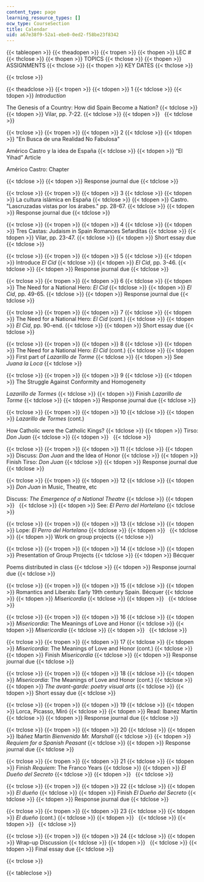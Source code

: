 ```yaml
---
content_type: page
learning_resource_types: []
ocw_type: CourseSection
title: Calendar
uid: a67e38f9-52a1-ebe0-0ed2-f58be23f8342
---
```


{{< tableopen >}}
{{< theadopen >}}
{{< tropen >}}
{{< thopen >}}
LEC #
{{< thclose >}}
{{< thopen >}}
TOPICS
{{< thclose >}}
{{< thopen >}}
ASSIGNMENTS
{{< thclose >}}
{{< thopen >}}
KEY DATES
{{< thclose >}}

{{< trclose >}}

{{< theadclose >}}
{{< tropen >}}
{{< tdopen >}}
1
{{< tdclose >}}
{{< tdopen >}}
_Introduction_  
  
The Genesis of a Country: How did Spain Become a Nation?
{{< tdclose >}}
{{< tdopen >}}
Vilar, pp. 7-22.
{{< tdclose >}}
{{< tdopen >}}
 
{{< tdclose >}}

{{< trclose >}}
{{< tropen >}}
{{< tdopen >}}
2
{{< tdclose >}}
{{< tdopen >}}
"En Busca de una Realidad No Fabulosa"  
  
Américo Castro y la idea de España
{{< tdclose >}}
{{< tdopen >}}
“El Yihad” Article

Américo Castro: Chapter


{{< tdclose >}}
{{< tdopen >}}
Response journal due
{{< tdclose >}}

{{< trclose >}}
{{< tropen >}}
{{< tdopen >}}
3
{{< tdclose >}}
{{< tdopen >}}
La cultura islámica en España
{{< tdclose >}}
{{< tdopen >}}
Castro. "Lascruzadas vistas por los árabes." pp. 28-67.
{{< tdclose >}}
{{< tdopen >}}
Response journal due
{{< tdclose >}}

{{< trclose >}}
{{< tropen >}}
{{< tdopen >}}
4
{{< tdclose >}}
{{< tdopen >}}
Tres Castas: Judaism in Spain Romances Sefarditas
{{< tdclose >}}
{{< tdopen >}}
Vilar, pp. 23-47.
{{< tdclose >}}
{{< tdopen >}}
Short essay due
{{< tdclose >}}

{{< trclose >}}
{{< tropen >}}
{{< tdopen >}}
5
{{< tdclose >}}
{{< tdopen >}}
Introduce _El Cid_
{{< tdclose >}}
{{< tdopen >}}
_El Cid_, pp. 3-46.
{{< tdclose >}}
{{< tdopen >}}
Response journal due
{{< tdclose >}}

{{< trclose >}}
{{< tropen >}}
{{< tdopen >}}
6
{{< tdclose >}}
{{< tdopen >}}
The Need for a National Hero: _El Cid_
{{< tdclose >}}
{{< tdopen >}}
_El Cid_, pp. 49-65.
{{< tdclose >}}
{{< tdopen >}}
Response journal due
{{< tdclose >}}

{{< trclose >}}
{{< tropen >}}
{{< tdopen >}}
7
{{< tdclose >}}
{{< tdopen >}}
The Need for a National Hero: _El Cid_ (cont.)
{{< tdclose >}}
{{< tdopen >}}
_El Cid_, pp. 90-end.
{{< tdclose >}}
{{< tdopen >}}
Short essay due
{{< tdclose >}}

{{< trclose >}}
{{< tropen >}}
{{< tdopen >}}
8
{{< tdclose >}}
{{< tdopen >}}
The Need for a National Hero: _El Cid_ (cont.)
{{< tdclose >}}
{{< tdopen >}}
First part of _Lazarillo de Torme_
{{< tdclose >}}
{{< tdopen >}}
See _Juana la Loca_
{{< tdclose >}}

{{< trclose >}}
{{< tropen >}}
{{< tdopen >}}
9
{{< tdclose >}}
{{< tdopen >}}
The Struggle Against Conformity and Homogeneity  
  
_Lazarillo de Tormes_
{{< tdclose >}}
{{< tdopen >}}
Finish _Lazarillo de Torme_
{{< tdclose >}}
{{< tdopen >}}
Response journal due
{{< tdclose >}}

{{< trclose >}}
{{< tropen >}}
{{< tdopen >}}
10
{{< tdclose >}}
{{< tdopen >}}
_Lazarillo de Tormes_ (cont.)  
  
How Catholic were the Catholic Kings?
{{< tdclose >}}
{{< tdopen >}}
Tirso: _Don Juan_
{{< tdclose >}}
{{< tdopen >}}
 
{{< tdclose >}}

{{< trclose >}}
{{< tropen >}}
{{< tdopen >}}
11
{{< tdclose >}}
{{< tdopen >}}
Discuss: _Don Juan_ and the Idea of Honor
{{< tdclose >}}
{{< tdopen >}}
Finish Tirso: _Don Juan_
{{< tdclose >}}
{{< tdopen >}}
Response journal due
{{< tdclose >}}

{{< trclose >}}
{{< tropen >}}
{{< tdopen >}}
12
{{< tdclose >}}
{{< tdopen >}}
_Don Juan_ in Music, Theatre, etc  
  
Discuss: _The Emergence of a National Theatre_
{{< tdclose >}}
{{< tdopen >}}
 
{{< tdclose >}}
{{< tdopen >}}
See: _El Perro del Hortelano_
{{< tdclose >}}

{{< trclose >}}
{{< tropen >}}
{{< tdopen >}}
13
{{< tdclose >}}
{{< tdopen >}}
Lope: _El Perro del Hortelano_
{{< tdclose >}}
{{< tdopen >}}
 
{{< tdclose >}}
{{< tdopen >}}
Work on group projects
{{< tdclose >}}

{{< trclose >}}
{{< tropen >}}
{{< tdopen >}}
14
{{< tdclose >}}
{{< tdopen >}}
Presentation of Group Projects
{{< tdclose >}}
{{< tdopen >}}
Bécquer  
  
Poems distributed in class
{{< tdclose >}}
{{< tdopen >}}
Response journal due
{{< tdclose >}}

{{< trclose >}}
{{< tropen >}}
{{< tdopen >}}
15
{{< tdclose >}}
{{< tdopen >}}
Romantics and Liberals: Early 19th century Spain. Bécquer
{{< tdclose >}}
{{< tdopen >}}
_Misericordia_
{{< tdclose >}}
{{< tdopen >}}
 
{{< tdclose >}}

{{< trclose >}}
{{< tropen >}}
{{< tdopen >}}
16
{{< tdclose >}}
{{< tdopen >}}
_Misericordia_: The Meanings of Love and Honor
{{< tdclose >}}
{{< tdopen >}}
_Misericordia_
{{< tdclose >}}
{{< tdopen >}}
 
{{< tdclose >}}

{{< trclose >}}
{{< tropen >}}
{{< tdopen >}}
17
{{< tdclose >}}
{{< tdopen >}}
_Misericordia_: The Meanings of Love and Honor (cont.)
{{< tdclose >}}
{{< tdopen >}}
Finish _Misericordia_
{{< tdclose >}}
{{< tdopen >}}
Response journal due
{{< tdclose >}}

{{< trclose >}}
{{< tropen >}}
{{< tdopen >}}
18
{{< tdclose >}}
{{< tdopen >}}
_Misericordia_: The Meanings of Love and Honor (cont.)
{{< tdclose >}}
{{< tdopen >}}
_The avant-garde: poetry visual arts_
{{< tdclose >}}
{{< tdopen >}}
Short essay due
{{< tdclose >}}

{{< trclose >}}
{{< tropen >}}
{{< tdopen >}}
19
{{< tdclose >}}
{{< tdopen >}}
Lorca, Picasso, Miró
{{< tdclose >}}
{{< tdopen >}}
Read: Ibanez Martin
{{< tdclose >}}
{{< tdopen >}}
Response journal due
{{< tdclose >}}

{{< trclose >}}
{{< tropen >}}
{{< tdopen >}}
20
{{< tdclose >}}
{{< tdopen >}}
Ibáñez Martín _Bienvenido Mr. Marshall_
{{< tdclose >}}
{{< tdopen >}}
_Requiem for a Spanish Peasant_
{{< tdclose >}}
{{< tdopen >}}
Response journal due
{{< tdclose >}}

{{< trclose >}}
{{< tropen >}}
{{< tdopen >}}
21
{{< tdclose >}}
{{< tdopen >}}
Finish _Requiem_: The Franco Years
{{< tdclose >}}
{{< tdopen >}}
_El Dueño del Secreto_
{{< tdclose >}}
{{< tdopen >}}
 
{{< tdclose >}}

{{< trclose >}}
{{< tropen >}}
{{< tdopen >}}
22
{{< tdclose >}}
{{< tdopen >}}
_El dueño_
{{< tdclose >}}
{{< tdopen >}}
Finish _El Dueño del Secreto_
{{< tdclose >}}
{{< tdopen >}}
Response journal due
{{< tdclose >}}

{{< trclose >}}
{{< tropen >}}
{{< tdopen >}}
23
{{< tdclose >}}
{{< tdopen >}}
_El dueño_ (cont.)
{{< tdclose >}}
{{< tdopen >}}
 
{{< tdclose >}}
{{< tdopen >}}
 
{{< tdclose >}}

{{< trclose >}}
{{< tropen >}}
{{< tdopen >}}
24
{{< tdclose >}}
{{< tdopen >}}
Wrap-up Discussion
{{< tdclose >}}
{{< tdopen >}}
 
{{< tdclose >}}
{{< tdopen >}}
Final essay due
{{< tdclose >}}

{{< trclose >}}

{{< tableclose >}}